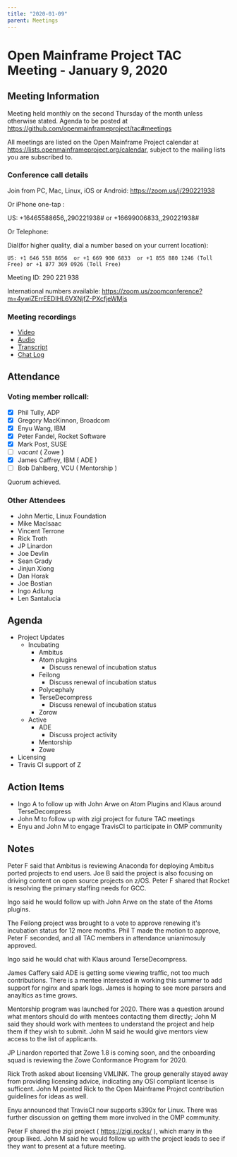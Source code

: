 ```yaml
---
title: "2020-01-09"
parent: Meetings
---
```

# Open Mainframe Project TAC Meeting - January 9, 2020

## Meeting Information

Meeting held monthly on the second Thursday of the month unless otherwise stated. Agenda to be posted at https://github.com/openmainframeproject/tac#meetings

All meetings are listed on the Open Mainframe Project calendar at https://lists.openmainframeproject.org/calendar, subject to the mailing lists you are subscribed to.

### Conference call details

Join from PC, Mac, Linux, iOS or Android: https://zoom.us/j/290221938

Or iPhone one-tap :

US: +16465588656,,290221938#  or +16699006833,,290221938#

Or Telephone:

Dial(for higher quality, dial a number based on your current location):

    US: +1 646 558 8656  or +1 669 900 6833  or +1 855 880 1246 (Toll Free) or +1 877 369 0926 (Toll Free)

Meeting ID: 290 221 938

International numbers available: https://zoom.us/zoomconference?m=4ywiZErrEEDIHL6VXNjfZ-PXcfjeWMjs

### Meeting recordings

* [Video](20200109-video.mp4)
* [Audio](20200109-audio.m4a)
* [Transcript](20200109-transcript.vtt)
* [Chat Log](20200109-chatlog.txt)

## Attendance

### Voting member rollcall:

- [X] Phil Tully, ADP
- [X] Gregory MacKinnon, Broadcom
- [X] Enyu Wang, IBM
- [X] Peter Fandel, Rocket Software
- [X] Mark Post, SUSE
- [ ] _vacant_ ( Zowe )
- [X] James Caffrey, IBM ( ADE )
- [ ] Bob Dahlberg, VCU ( Mentorship )

Quorum achieved.

### Other Attendees

* John Mertic, Linux Foundation
* Mike MacIsaac
* Vincent Terrone
* Rick Troth
* JP Linardon
* Joe Devlin
* Sean Grady
* Jinjun Xiong
* Dan Horak
* Joe Bostian
* Ingo Adlung
* Len Santalucia

## Agenda

* Project Updates
  * Incubating
    * Ambitus
    * Atom plugins
      * Discuss renewal of incubation status
    * Feilong
      * Discuss renewal of incubation status
    * Polycephaly
    * TerseDecompress
      * Discuss renewal of incubation status
    * Zorow
  * Active
    * ADE
      * Discuss project activity
    * Mentorship
    * Zowe
* Licensing
* Travis CI support of Z

## Action Items

* Ingo A to follow up with John Arwe on Atom Plugins and Klaus around TerseDecompress
* John M to follow up with zigi project for future TAC meetings
* Enyu and John M to engage TravisCI to participate in OMP community

## Notes

Peter F said that Ambitus is reviewing Anaconda for deploying Ambitus ported projects to end users. Joe B said the project is also focusing on driving content on open source projects on z/OS. Peter F shared that Rocket is resolving the primary staffing needs for GCC.

Ingo said he would follow up with John Arwe on the state of the Atoms plugins.

The Feilong project was brought to a vote to approve renewing it's incubation status for 12 more months. Phil T made the motion to approve, Peter F seconded, and all TAC members in attendance unianimosuly approved.

Ingo said he would chat with Klaus around TerseDecompress.

James Caffery said ADE is getting some viewing traffic, not too much contributions. There is a mentee interested in working this summer to add support for nginx and spark logs. James is hoping to see more parsers and anayltics as time grows.

Mentorship program was launched for 2020. There was a question around what mentors should do with mentees contacting them directly; John M said they should work with mentees to understand the project and help them if they wish to submit. John M said he would give mentors view access to the list of applicants.

JP Linardon reported that Zowe 1.8 is coming soon, and the onboarding squad is reviewing the Zowe Conformance Program for 2020.

Rick Troth asked about licensing VMLINK. The group generally stayed away from providing licensing advice, indicating any OSI compliant license is sufficent. John M pointed Rick to the Open Mainframe Project contribution guidelines for ideas as well.

Enyu announced that TravisCI now supports s390x for Linux. There was further discussion on getting them more involved in the OMP community.

Peter F shared the zigi project ( https://zigi.rocks/ ), which many in the group liked. John M said he would follow up with the project leads to see if they want to present at a future meeting.
